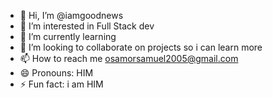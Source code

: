 - 👋 Hi, I’m @iamgoodnews
- 👀 I’m interested in Full Stack dev
- 🌱 I’m currently learning 
- 💞️ I’m looking to collaborate on projects so i can learn more  
- 📫 How to reach me osamorsamuel2005@gmail.com
- 😄 Pronouns: HIM
- ⚡ Fun fact: i am HIM 

<!---
iamgoodnews/iamgoodnews is a ✨ special ✨ repository because its `README.md` (this file) appears on your GitHub profile.
You can click the Preview link to take a look at your changes.
--->
